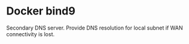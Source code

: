 # Docker bind9
Secondary DNS server.
Provide DNS resolution for local subnet if WAN connectivity is lost.
